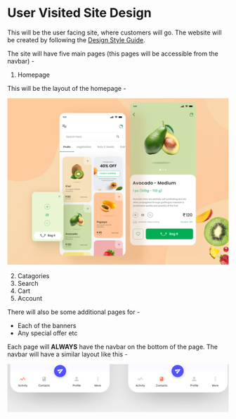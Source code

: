 # User Visited Site Design

This will be the user facing site, where customers will go. The website will be created by following the [Design Style Guide](DESIGN_GUIDE.md).

The site will have five main pages (this pages will be accessible from the navbar) -

1. Homepage

This will be the layout of the homepage -

![PNG - Homepage Layout](DOC_IMG/homepage-layout.png)

2. Catagories
3. Search
4. Cart
5. Account

There will also be some additional pages for -

- Each of the banners
- Any special offer etc

Each page will **ALWAYS** have the navbar on the bottom of the page. The navbar will have a similar layout like this -

![PNG - Navbar](DOC_IMG/navbar.png)
